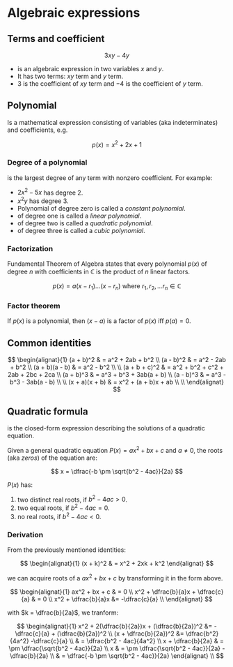 # Algebraic expressions

<style>
.md-logo img {
  content: url('/maths/maths-light.svg');
}

:root [data-md-color-scheme=slate] .md-logo img  {
  content: url('/maths/maths-night.svg');
}
</style>

## Terms and coefficient

$$
3xy - 4y
$$

- is an algebraic expression in two variables $x$ and $y$.
- It has two terms: $xy$ term and $y$ term.
- $3$ is the coefficient of $xy$ term and $-4$ is the coefficient of $y$ term.

## Polynomial

Is a mathematical expression consisting of variables (aka indeterminates) and coefficients, e.g.

$$
p(x) = x^2 + 2x + 1
$$

### Degree of a polynomial

is the largest degree of any term with nonzero coefficient. For example:

- $2x^2 - 5x$ has degree 2.
- $x^2y$ has degree 3.
- Polynomial of degree zero is called a _constant polynomial_.
- of degree one is called a _linear polynomial_.
- of degree two is called a _quadratic polynomial_.
- of degree three is called a _cubic polynomial_.

### Factorization

Fundamental Theorem of Algebra states that every polynomial $p(x)$ of degree $n$ with coefficients in $\mathbb{C}$ is the product of $n$ linear factors.

$$
p(x) = a(x - r_1)\ldots(x - r_n) \text{ where } r_1, r_2, \ldots r_n \in \mathbb{C}
$$

### Factor theorem

If $p(x)$ is a polynomial, then $(x - a)$ is a factor of $p(x)$ iff $p(a) = 0$.

## Common identities

$$
\begin{alignat}{1}
(a + b)^2 & = a^2 + 2ab + b^2 \\
(a - b)^2 & = a^2 - 2ab + b^2 \\
(a + b)(a - b) & = a^2 - b^2 \\
\\
(a + b + c)^2 & = a^2 + b^2 + c^2 + 2ab + 2bc + 2ca \\
(a + b)^3 & = a^3 + b^3 + 3ab(a + b) \\
(a - b)^3 & = a^3 - b^3 - 3ab(a - b) \\
\\
(x + a)(x + b) & = x^2 + (a + b)x + ab \\
\\
\end{alignat}
$$

## Quadratic formula

is the closed-form expression describing the solutions of a quadratic equation.

Given a general quadratic equation $P(x) = ax^2 + bx + c$ and $a \not = 0$, the roots (aka _zeros_) of the equation are:

$$
x = \dfrac{-b \pm \sqrt{b^2 - 4ac}}{2a}
$$

$P(x)$ has:

1. two distinct real roots, if $b^2 - 4ac > 0$.
2. two equal roots, if $b^2 - 4ac = 0$.
3. no real roots, if $b^2 - 4ac < 0$.

### Derivation

From the previously mentioned identities:

$$
\begin{alignat}{1}
(x + k)^2 & = x^2 + 2xk + k^2
\end{alignat}
$$

we can acquire roots of a $ax^2 + bx + c$ by transforming it in the form above.

$$
\begin{alignat}{1}
ax^2 + bx + c & = 0 \\
x^2 + \dfrac{b}{a}x + \dfrac{c}{a} & = 0 \\
x^2 + \dfrac{b}{a}x &= -\dfrac{c}{a} \\
\end{alignat}
$$

with $k = \dfrac{b}{2a}$, we tranform:

$$
\begin{alignat}{1}
x^2 + 2(\dfrac{b}{2a})x + (\dfrac{b}{2a})^2 &= -\dfrac{c}{a} + (\dfrac{b}{2a})^2 \\
(x + \dfrac{b}{2a})^2 &= \dfrac{b^2}{4a^2} -\dfrac{c}{a} \\
& = \dfrac{b^2 - 4ac}{4a^2} \\
x + \dfrac{b}{2a} & = \pm \dfrac{\sqrt{b^2 - 4ac}}{2a} \\
x & = \pm \dfrac{\sqrt{b^2 - 4ac}}{2a} - \dfrac{b}{2a} \\
& = \dfrac{-b \pm \sqrt{b^2 - 4ac}}{2a}
\end{alignat} \\
$$
